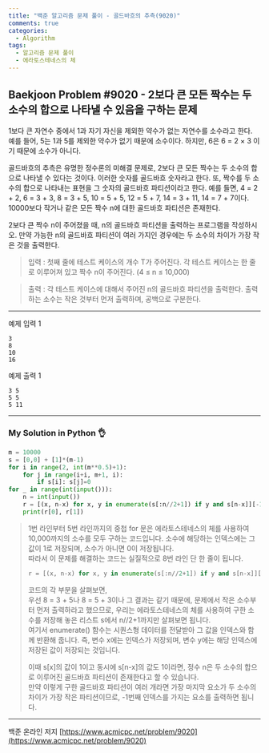 ```yaml
---
title: "백준 알고리즘 문제 풀이 - 골드바흐의 추측(9020)"
comments: true
categories:
  - Algorithm
tags:
  - 알고리즘 문제 풀이
  - 에라토스테네스의 체
---
```


## Baekjoon Problem #9020 - 2보다 큰 모든 짝수는 두 소수의 합으로 나타낼 수 있음을 구하는 문제

1보다 큰 자연수 중에서  1과 자기 자신을 제외한 약수가 없는 자연수를 소수라고 한다. 예를 들어, 5는 1과 5를 제외한 약수가 없기 때문에 소수이다. 하지만, 6은 6 = 2 × 3 이기 때문에 소수가 아니다.

골드바흐의 추측은 유명한 정수론의 미해결 문제로, 2보다 큰 모든 짝수는 두 소수의 합으로 나타낼 수 있다는 것이다. 이러한 숫자를 골드바흐 숫자라고 한다. 또, 짝수를 두 소수의 합으로 나타내는 표현을 그 숫자의 골드바흐 파티션이라고 한다. 예를 들면, 4 = 2 + 2, 6 = 3 + 3, 8 = 3 + 5, 10 = 5 + 5, 12 = 5 + 7, 14 = 3 + 11, 14 = 7 + 7이다. 10000보다 작거나 같은 모든 짝수 n에 대한 골드바흐 파티션은 존재한다.

2보다 큰 짝수 n이 주어졌을 때, n의 골드바흐 파티션을 출력하는 프로그램을 작성하시오. 만약 가능한 n의 골드바흐 파티션이 여러 가지인 경우에는 두 소수의 차이가 가장 작은 것을 출력한다.

> 입력
> : 첫째 줄에 테스트 케이스의 개수 T가 주어진다. 각 테스트 케이스는 한 줄로 이루어져 있고 짝수 n이 주어진다. (4 ≤ n ≤ 10,000)

> 출력
> : 각 테스트 케이스에 대해서 주어진 n의 골드바흐 파티션을 출력한다. 출력하는 소수는 작은 것부터 먼저 출력하며, 공백으로 구분한다.

***
예제 입력 1
```
3
8
10
16
```
예제 출력 1
```
3 5
5 5
5 11
```

***
### My Solution in Python :ok_hand:

```python
m = 10000
s = [0,0] + [1]*(m-1)
for i in range(2, int(m**0.5)+1):
    for j in range(i+i, m+1, i):
        if s[i]: s[j]=0
for _ in range(int(input())):
    n = int(input())
    r = [(x, n-x) for x, y in enumerate(s[:n//2+1]) if y and s[n-x]][-1]
    print(r[0], r[1])
```

> 1번 라인부터 5번 라인까지의 중첩 for 문은 에라토스테네스의 체를 사용하여 10,000까지의 소수를 모두 구하는 코드입니다. 소수에 해당하는 인덱스에는 그 값이 1로 저장되며, 소수가 아니면 0이 저장됩니다.  
> 따라서 이 문제를 해결하는 코드는 실질적으로 8번 라인 단 한 줄이 됩니다.  
> ```python
> r = [(x, n-x) for x, y in enumerate(s[:n//2+1]) if y and s[n-x]][-1]
> ```
>
> 코드의 각 부분을 살펴보면,  
> 우선 8 = 3 + 5나 8 = 5 + 3이나 그 결과는 같기 때문에, 문제에서 작은 소수부터 먼저 출력하라고 했으므로, 우리는 에라토스테네스의 체를 사용하여 구한 소수를 저장해 놓은 리스트 s에서 n//2+1까지만 살펴보면 됩니다.  
> 여기서 enumerate() 함수는 시퀀스형 데이터를 전달받아 그 값을 인덱스와 함께 반환해 줍니다. 즉, 변수 x에는 인덱스가 저장되며, 변수 y에는 해당 인덱스에 저장된 값이 저장되는 것입니다.  
>
> 이때 s[x]의 값이 1이고 동시에 s[n-x]의 값도 1이라면, 정수 n은 두 소수의 합으로 이루어진 골드바흐 파티션이 존재한다고 할 수 있습니다.  
> 만약 이렇게 구한 골드바흐 파티션이 여러 개라면 가장 마지막 요소가 두 소수의 차이가 가장 작은 파티션이므로, -1번째 인덱스를 가지는 요소를 출력하면 됩니다.

***
백준 온라인 저지 [https://www.acmicpc.net/problem/9020](https://www.acmicpc.net/problem/9020)
